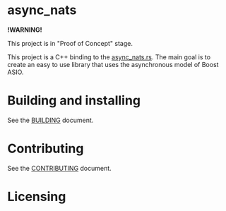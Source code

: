 # async_nats

**!WARNING!**

This project is in "Proof of Concept" stage. 


This project is a C++ binding to the [async_nats.rs](https://github.com/nats-io/nats.rs). The main goal is to create an easy to use library that uses the asynchronous model of Boost ASIO.

# Building and installing

See the [BUILDING](BUILDING.md) document.

# Contributing

See the [CONTRIBUTING](CONTRIBUTING.md) document.

# Licensing

<!--
Please go to https://choosealicense.com/licenses/ and choose a license that
fits your needs. The recommended license for a project of this type is the
Boost Software License 1.0.
-->
